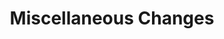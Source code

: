 ---
title: Miscellaneous Changes
parent: Hardcoded Changes
permalink: /hardcoded-changes#miscellaneous
has_children: false
nav_order: 2
---